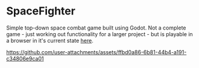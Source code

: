 # SpaceFighter

Simple top-down space combat game built using Godot. Not a complete game - just working out functionality for a larger project - but is playable in a browser in it's current state [here](https://glittering-pavlova-abe475.netlify.app/).

https://github.com/user-attachments/assets/ffbd0a86-6b81-44b4-a191-c34806e9ca01

